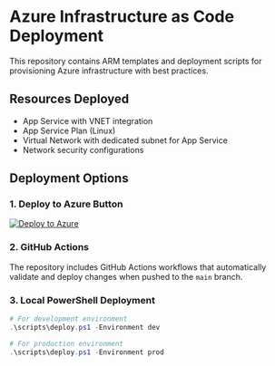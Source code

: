 # Azure Infrastructure as Code Deployment

This repository contains ARM templates and deployment scripts for provisioning Azure infrastructure with best practices.

## Resources Deployed

- App Service with VNET integration
- App Service Plan (Linux)
- Virtual Network with dedicated subnet for App Service
- Network security configurations

## Deployment Options

### 1. Deploy to Azure Button

[![Deploy to Azure](https://aka.ms/deploytoazurebutton)](https://portal.azure.com/#create/Microsoft.Template/uri/https%3A%2F%2Fraw.githubusercontent.com%2Fsarangvishnu%2Fazuredeploy%2Fblob%2%2Fmain%2Ftemplates%2FmainTemplate.json)

### 2. GitHub Actions

The repository includes GitHub Actions workflows that automatically validate and deploy changes when pushed to the `main` branch.

### 3. Local PowerShell Deployment

```powershell
# For development environment
.\scripts\deploy.ps1 -Environment dev

# For production environment
.\scripts\deploy.ps1 -Environment prod
